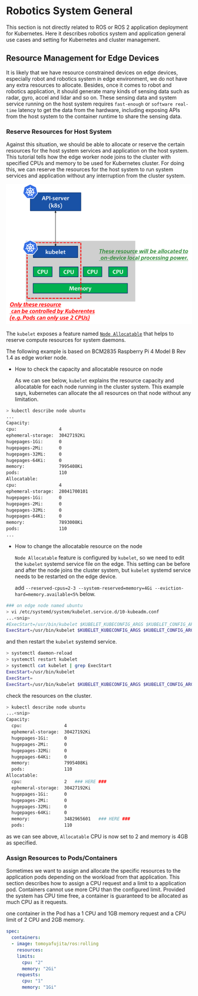 # Robotics System General

This section is not directly related to ROS or ROS 2 application deployment for Kubernetes.
Here it describes robotics system and application general use cases and setting for Kubernetes and cluster management.

## Resource Management for Edge Devices

It is likely that we have resource constrained devices on edge devices, especially robot and robotics system in edge environment, we do not have any extra resources to allocate.
Besides, once it comes to robot and robotics application, it should generate many kinds of sensing data such as radar, gyro, accel and lidar and so on.
These sensing data and system service running on the host system requires `fast-enough` or `software real-time` latency to get the data from the hardware, including exposing APIs from the host system to the container runtime to share the sensing data.

### Reserve Resources for Host System

Against this situation, we should be able to allocate or reserve the certain resources for the host system services and application on the host system.
This tutorial tells how the edge worker node joins to the cluster with specified CPUs and memory to be used for Kubernetes cluster.
For doing this, we can reserve the resources for the host system to run system services and application without any interruption from the cluster system.

<img src="../images/kubelet_node_allocatable.png"  width="600">

The `kubelet` exposes a feature named [`Node Allocatable`](https://kubernetes.io/docs/tasks/administer-cluster/reserve-compute-resources/) that helps to reserve compute resources for system daemons.

The following example is based on BCM2835 Raspberry Pi 4 Model B Rev 1.4 as edge worker node.

- How to check the capacity and allocatable resource on node

  As we can see below, `kubelet` explains the resource capacity and allocatable for each node running in the cluster system.
  This example says, kubernetes can allocate the all resources on that node without any limitation.

```bash
> kubectl describe node ubuntu
...
Capacity:
cpu:                4
ephemeral-storage:  30427192Ki
hugepages-1Gi:      0
hugepages-2Mi:      0
hugepages-32Mi:     0
hugepages-64Ki:     0
memory:             7995408Ki
pods:               110
Allocatable:
cpu:                4
ephemeral-storage:  28041700101
hugepages-1Gi:      0
hugepages-2Mi:      0
hugepages-32Mi:     0
hugepages-64Ki:     0
memory:             7893008Ki
pods:               110
...
```

- How to change the allocatable resource on the node

  `Node Allocatable` feature is configured by `kubelet`, so we need to edit the `kubelet` systemd service file on the edge.
  This setting can be before and after the node joins the cluster system, but `kubelet` systemd service needs to be restarted on the edge device.

  add `--reserved-cpus=2-3 --system-reserved=memory=4Gi --eviction-hard=memory.available<5%` below.

```bash
### on edge node named ubuntu
> vi /etc/systemd/system/kubelet.service.d/10-kubeadm.conf
...<snip>
#ExecStart=/usr/bin/kubelet $KUBELET_KUBECONFIG_ARGS $KUBELET_CONFIG_ARGS $KUBELET_KUBEADM_ARGS $KUBELET_EXTRA_ARGS ### ORIGINAL
ExecStart=/usr/bin/kubelet $KUBELET_KUBECONFIG_ARGS $KUBELET_CONFIG_ARGS $KUBELET_KUBEADM_ARGS $KUBELET_EXTRA_ARGS --reserved-cpus=2-3 --system-reserved=memory=4Gi --eviction-hard=memory.available<5%
```

  and then restart the `kubelet` systemd service.

```bash
> systemctl daemon-reload
> systemctl restart kubelet
> systemctl cat kubelet | grep ExecStart
ExecStart=/usr/bin/kubelet
ExecStart=
ExecStart=/usr/bin/kubelet $KUBELET_KUBECONFIG_ARGS $KUBELET_CONFIG_ARGS $KUBELET_KUBEADM_ARGS $KUBELET_EXTRA_ARGS --reserved-cpus=2-3 --system-reserved=memory=4Gi --eviction-hard=memory.available<5%
```

  check the resources on the cluster.

```bash
> kubectl describe node ubuntu
...<snip>
Capacity:
  cpu:                4
  ephemeral-storage:  30427192Ki
  hugepages-1Gi:      0
  hugepages-2Mi:      0
  hugepages-32Mi:     0
  hugepages-64Ki:     0
  memory:             7995408Ki
  pods:               110
Allocatable:
  cpu:                2   ### HERE ###
  ephemeral-storage:  30427192Ki
  hugepages-1Gi:      0
  hugepages-2Mi:      0
  hugepages-32Mi:     0
  hugepages-64Ki:     0
  memory:             3482965601   ### HERE ###
  pods:               110
```

  as we can see above, `Allocatable` CPU is now set to 2 and memory is 4GB as specified.

### Assign Resources to Pods/Containers

Sometimes we want to assign and allocate the specific resources to the application pods depending on the workload from that application.
This section describes how to assign a CPU request and a limit to a application pod.
Containers cannot use more CPU than the configured limit.
Provided the system has CPU time free, a container is guaranteed to be allocated as much CPU as it requests.

one container in the Pod has a 1 CPU and 1GB memory request and a CPU limit of 2 CPU and 2GB memory.

```yaml
spec:
  containers:
  - image: tomoyafujita/ros:rolling
    resources:
    limits:
      cpu: "2"
      memory: "2Gi"
    requests:
      cpu: "1"
      memory: "1Gi"
```
